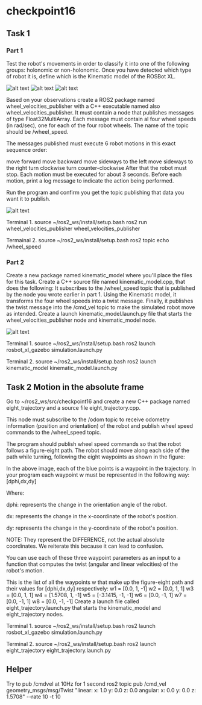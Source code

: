# checkpoint16

## Task 1

### Part 1
Test the robot's movements in order to classify it into one of the following groups: holonomic or non-holonomic. Once you have detected which type of robot it is, define which is the Kinematic model of the ROSBot XL.

![alt text](Robot_front.png)
![alt text](Robot_right.png)
![alt text](Robot_top.png)

Based on your observations create a ROS2 package named wheel_velocities_publisher with a C++ executable named also wheel_velocities_publisher. It must contain a node that publishes messages of type Float32MultiArray. Each message must contain al four wheel speeds (in rad/sec), one for each of the four robot wheels. The name of the topic should be /wheel_speed.

The messages published must execute 6 robot motions in this exact sequence order:

move forward
move backward
move sideways to the left
move sideways to the right
turn clockwise
turn counter-clockwise
After that the robot must stop. Each motion must be executed for about 3 seconds. Before each motion, print a log message to indicate the action being performed.

Run the program and confirm you get the topic publishing that data you want it to publish.

![alt text](rosbot-xl-sim.png)

Terminal 1.
source ~/ros2_ws/install/setup.bash
ros2 run wheel_velocities_publisher wheel_velocities_publisher

Termainal 2.
source ~/ros2_ws/install/setup.bash
ros2 topic echo /wheel_speed

### Part 2

Create a new package named kinematic_model where you'll place the files for this task.
Create a C++ source file named kinematic_model.cpp, that does the following:
It subscribes to the /wheel_speed topic that is published by the node you wrote earlier in part 1.
Using the Kinematic model, it transforms the four wheel speeds into a twist message.
Finally, it publishes the twist message into the /cmd_vel topic to make the simulated robot move as intended.
Create a launch kinematic_model.launch.py file that starts the wheel_velocities_publisher node and kinematic_model node.

![alt text](eight_trajectory_waypoints.png)

Terminal 1.
source ~/ros2_ws/install/setup.bash
ros2 launch rosbot_xl_gazebo simulation.launch.py

Terminal 2.
source ~/ros2_ws/install/setup.bash
ros2 launch kinematic_model kinematic_model.launch.py

## Task 2 Motion in the absolute frame

Go to ~/ros2_ws/src/checkpoint16 and create a new C++ package named eight_trajectory and a source file eight_trajectory.cpp.

This node must subscribe to the /odom topic to receive odometry information (position and orientation) of the robot and publish wheel speed commands to the /wheel_speed topic.

The program should publish wheel speed commands so that the robot follows a figure-eight path. The robot should move along each side of the path while turning, following the eight waypoints as shown in the figure:


In the above image, each of the blue points is a waypoint in the trajectory. In your program each waypoint w must be represented in the following way: [dphi,dx,dy]

Where:

dphi: represents the change in the orientation angle of the robot.

dx: represents the change in the x-coordinate of the robot's position.

dy: represents the change in the y-coordinate of the robot's position.

NOTE: They represent the DIFFERENCE, not the actual absolute coordinates. We reiterate this because it can lead to confusion.

You can use each of these three waypoint parameters as an input to a function that computes the twist (angular and linear velocities) of the robot's motion.

This is the list of all the waypoints w that make up the figure-eight path and their values for [dphi,dx,dy] respectively:
w1 = [0.0, 1, -1] 
w2 = [0.0, 1, 1] 
w3 = [0.0, 1, 1] 
w4 = [1.5708, 1, -1] 
w5 = [-3.1415, -1, -1] 
w6 = [0.0, -1, 1] 
w7 = [0.0, -1, 1] 
w8 = [0.0, -1, -1] 
Create a launch file called eight_trajectory.launch.py that starts the kinematic_model and eight_trajectory nodes.


Terminal 1.
source ~/ros2_ws/install/setup.bash
ros2 launch rosbot_xl_gazebo simulation.launch.py

Terminal 2.
source ~/ros2_ws/install/setup.bash
ros2 launch eight_trajectory eight_trajectory.launch.py

## Helper
Try to pub /cmdvel at 10Hz for 1 second
ros2 topic pub /cmd_vel geometry_msgs/msg/Twist "linear:
  x: 1.0
  y: 0.0
  z: 0.0
angular:
  x: 0.0
  y: 0.0
  z: 1.5708" --rate 10 -t 10

